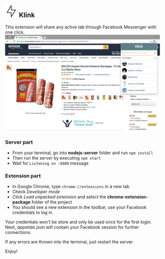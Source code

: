 ## <img src="chrome-extension-package/icon.png" width="40"> Klink
This extension will share any active tab through Facebook Messenger with one click.  
![Screenshot](screenshot.png)

### Server part
- From your terminal, go into **nodejs-server** folder and run `npm install`  
- Then run the server by executing `npm start`  
- Wait for `Listening on :8080` message  

### Extension part
- In Google Chrome, type `chrome://extensions` in a new tab  
- Check *Developer mode*  
- Click *Load unpacked extension* and select the **chrome-extension-package** folder of the project  
- You should see a new extension in the toolbar, use your Facebook credentials to log in  

Your credentials won't be store and only be used once for the first login.  
Next, *appstate.json* will contain your Facebook session for further connections.

If any errors are thrown into the terminal, just restart the server.

Enjoy!
